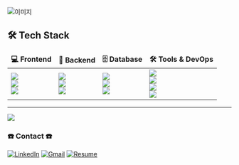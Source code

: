 ![이미지](https://capsule-render.vercel.app/api?type=blur&height=300&color=gradient&text=seuthootDev's%20GitHub&fontColor=c16ff6)
<br>
<h2>🛠️ Tech Stack</h2>
<table style="border: none;">
  <thead>
    <tr>
      <th style="border: none; text-align: left;">💻 Frontend</th>
      <th style="border: none; text-align: left;">🔧 Backend</th>
      <th style="border: none; text-align: left;">🗄️ Database</th>
      <th style="border: none; text-align: left;">🛠️ Tools & DevOps</th>
    </tr>
  </thead>
  <tbody>
    <tr>
      <td style="border: none;">
        <div><img src="https://img.shields.io/badge/React-61DAFB?style=flat-square&logo=React&logoColor=black" /></div>
<!--         <div><img src="https://img.shields.io/badge/React_Native-61DAFB?style=flat-square&logo=React&logoColor=black" /></div> -->
<!--         <div><img src="https://img.shields.io/badge/JavaScript-F7DF1E?style=flat-square&logo=JavaScript&logoColor=black" /></div> -->
        <div><img src="https://img.shields.io/badge/Next.js-000000?style=flat-square&logo=nextdotjs&logoColor=white" /></div>
        <div><img src="https://img.shields.io/badge/Tailwind_CSS-38B2AC?style=flat-square&logo=tailwind-css&logoColor=white" /></div>
<!--         <div><img src="https://img.shields.io/badge/Vite-646CFF?style=flat-square&logo=Vite&logoColor=white" /></div> -->
      </td>
      <td style="border: none;">
        <div><img src="https://img.shields.io/badge/FastAPI-009688?style=flat-square&logo=FastAPI&logoColor=white" /></div>
        <div><img src="https://img.shields.io/badge/Node.js-339933?style=flat-square&logo=nodedotjs&logoColor=white" /></div>
        <div><img src="https://img.shields.io/badge/Nest.js-%23E0234E.svg?logo=nestjs&logoColor=white" /></div> 
      </td>
      <td style="border: none;">
        <div><img src="https://img.shields.io/badge/MySQL-4479A1?style=flat-square&logo=MySQL&logoColor=white" /></div>
        <div><img src="https://img.shields.io/badge/MongoDB-47A248?style=flat-square&logo=MongoDB&logoColor=white" /></div>
        <div><img src="https://img.shields.io/badge/MongoDB_Atlas-47A248?style=flat-square&logo=MongoDB&logoColor=white" /></div>
      </td>
      <td style="border: none;">
        <div><img src="https://img.shields.io/badge/Ubuntu-E95420?style=flat-square&logo=Ubuntu&logoColor=white" /></div>
        <div><img src="https://img.shields.io/badge/Docker-2496ED?style=flat-square&logo=Docker&logoColor=white" /></div>
        <div><img src="https://img.shields.io/badge/AWS-232F3E?style=flat-square&logo=AmazonAWS&logoColor=white" /></div>
        <div><img src="https://img.shields.io/badge/Git-F05032?style=flat-square&logo=Git&logoColor=white" /></div>
      </td>
    </tr>
  </tbody>
</table>


<!--
![Seunghoon Jung's GitHub stats](https://github-readme-stats.vercel.app/api?username=seuthootDev&show_icons=true&theme=transparent) | ![Seunghoon Jung GitHub stats](https://github-readme-stats.vercel.app/api/top-langs/?username=seuthootdev&layout=compact&langs_count=10)
-->

<!--
[![Check out seuthootDev's profile on stardev.io](https://stardev.io/developers/seuthootDev/badge/languages/locality.svg)](https://stardev.io/developers/seuthootDev)
-->




---------------------------------------------------------------------------------------------
<a href="https://github.com/devxb/gitanimals">
  <img src="https://render.gitanimals.org/farms/seuthootDev"/>
</a>

### ☎️ Contact ☎️
[![LinkedIn](https://custom-icon-badges.demolab.com/badge/LinkedIn-0A66C2?logo=linkedin-white&logoColor=fff)](https://www.linkedin.com/in/seunghoon-jung-38b270335/)
[![Gmail](https://img.shields.io/badge/Gmail-D14836?logo=gmail&logoColor=white)](mailto:seuthootdev@gmail.com)
[![Resume](https://img.shields.io/badge/Resume-Available-blue)](https://resume-jungseunghoon.vercel.app/)

<!-- 
주석1
-->
